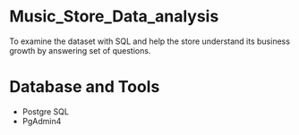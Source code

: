 # Music_Store_Data_analysis
To examine the dataset with SQL and help the store understand its business growth by answering set of questions.

# Database and Tools
* Postgre SQL
* PgAdmin4
